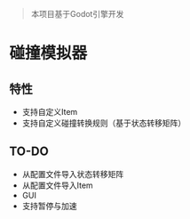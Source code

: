 > 本项目基于Godot引擎开发

# 碰撞模拟器

## 特性

- 支持自定义Item
- 支持自定义碰撞转换规则（基于状态转移矩阵）

## TO-DO

- 从配置文件导入状态转移矩阵
- 从配置文件导入Item
- GUI
- 支持暂停与加速